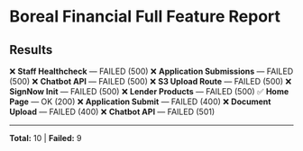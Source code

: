 # Boreal Financial Full Feature Report

## Results

❌ **Staff Healthcheck** — FAILED (500)
❌ **Application Submissions** — FAILED (500)
❌ **Chatbot API** — FAILED (500)
❌ **S3 Upload Route** — FAILED (500)
❌ **SignNow Init** — FAILED (500)
❌ **Lender Products** — FAILED (500)
✅ **Home Page** — OK (200)
❌ **Application Submit** — FAILED (400)
❌ **Document Upload** — FAILED (400)
❌ **Chatbot API** — FAILED (501)

---
**Total:** 10 | **Failed:** 9